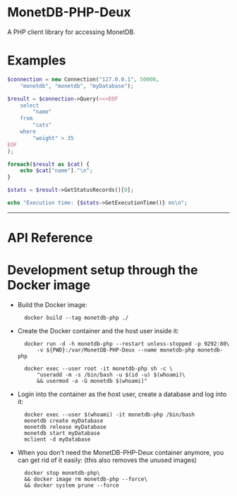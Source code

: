 MonetDB-PHP-Deux
================

A PHP client library for accessing MonetDB.

# Examples

```php
$connection = new Connection("127.0.0.1", 50000,
    "monetdb", "monetdb", "myDatabase");

$result = $connection->Query(<<<EOF
    select
        "name"
    from
        "cats"
    where
        "weight" > 35
EOF
);

foreach($result as $cat) {
    echo $cat["name"]."\n";
}

$stats = $result->GetStatusRecords()[0];

echo "Execution time: {$stats->GetExecutionTime()} ms\n";

```

<hr />

# API Reference

<!-- API START -->


<!-- API END -->

# Development setup through the Docker image

- Build the Docker image:

        docker build --tag monetdb-php ./

- Create the Docker container and the host user inside it:

        docker run -d -h monetdb-php --restart unless-stopped -p 9292:80\
            -v ${PWD}:/var/MonetDB-PHP-Deux --name monetdb-php monetdb-php
        
        docker exec --user root -it monetdb-php sh -c \
            "useradd -m -s /bin/bash -u $(id -u) $(whoami)\
            && usermod -a -G monetdb $(whoami)"

- Login into the container as the host user, create a database and log into it:

        docker exec --user $(whoami) -it monetdb-php /bin/bash
        monetdb create myDatabase
        monetdb release myDatabase
        monetdb start myDatabase
        mclient -d myDatabase

- When you don't need the MonetDB-PHP-Deux container anymore, you can get rid of it easily: (this also removes the unused images)

        docker stop monetdb-php\
        && docker image rm monetdb-php --force\
        && docker system prune --force
